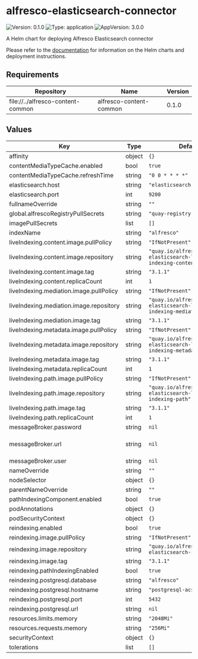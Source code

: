 # alfresco-elasticsearch-connector

![Version: 0.1.0](https://img.shields.io/badge/Version-0.1.0-informational?style=flat-square) ![Type: application](https://img.shields.io/badge/Type-application-informational?style=flat-square) ![AppVersion: 3.0.0](https://img.shields.io/badge/AppVersion-3.0.0-informational?style=flat-square)

A Helm chart for deploying Alfresco Elasticsearch connector

Please refer to the [documentation](https://github.com/Alfresco/acs-deployment/blob/master/docs/helm/README.md) for information on the Helm charts and deployment instructions.

## Requirements

| Repository | Name | Version |
|------------|------|---------|
| file://../alfresco-content-common | alfresco-content-common | 0.1.0 |

## Values

| Key | Type | Default | Description |
|-----|------|---------|-------------|
| affinity | object | `{}` |  |
| contentMediaTypeCache.enabled | bool | `true` |  |
| contentMediaTypeCache.refreshTime | string | `"0 0 * * * *"` |  |
| elasticsearch.host | string | `"elasticsearch-master"` |  |
| elasticsearch.port | int | `9200` |  |
| fullnameOverride | string | `""` |  |
| global.alfrescoRegistryPullSecrets | string | `"quay-registry-secret"` |  |
| imagePullSecrets | list | `[]` |  |
| indexName | string | `"alfresco"` |  |
| liveIndexing.content.image.pullPolicy | string | `"IfNotPresent"` |  |
| liveIndexing.content.image.repository | string | `"quay.io/alfresco/alfresco-elasticsearch-live-indexing-content"` |  |
| liveIndexing.content.image.tag | string | `"3.1.1"` |  |
| liveIndexing.content.replicaCount | int | `1` |  |
| liveIndexing.mediation.image.pullPolicy | string | `"IfNotPresent"` |  |
| liveIndexing.mediation.image.repository | string | `"quay.io/alfresco/alfresco-elasticsearch-live-indexing-mediation"` |  |
| liveIndexing.mediation.image.tag | string | `"3.1.1"` |  |
| liveIndexing.metadata.image.pullPolicy | string | `"IfNotPresent"` |  |
| liveIndexing.metadata.image.repository | string | `"quay.io/alfresco/alfresco-elasticsearch-live-indexing-metadata"` |  |
| liveIndexing.metadata.image.tag | string | `"3.1.1"` |  |
| liveIndexing.metadata.replicaCount | int | `1` |  |
| liveIndexing.path.image.pullPolicy | string | `"IfNotPresent"` |  |
| liveIndexing.path.image.repository | string | `"quay.io/alfresco/alfresco-elasticsearch-live-indexing-path"` |  |
| liveIndexing.path.image.tag | string | `"3.1.1"` |  |
| liveIndexing.path.replicaCount | int | `1` |  |
| messageBroker.password | string | `nil` | Broker password |
| messageBroker.url | string | `nil` | Broker URL formatted as per https://activemq.apache.org/activemq-connection-uris |
| messageBroker.user | string | `nil` | Broker username |
| nameOverride | string | `""` |  |
| nodeSelector | object | `{}` |  |
| parentNameOverride | string | `""` |  |
| pathIndexingComponent.enabled | bool | `true` |  |
| podAnnotations | object | `{}` |  |
| podSecurityContext | object | `{}` |  |
| reindexing.enabled | bool | `true` |  |
| reindexing.image.pullPolicy | string | `"IfNotPresent"` |  |
| reindexing.image.repository | string | `"quay.io/alfresco/alfresco-elasticsearch-reindexing"` |  |
| reindexing.image.tag | string | `"3.1.1"` |  |
| reindexing.pathIndexingEnabled | bool | `true` |  |
| reindexing.postgresql.database | string | `"alfresco"` |  |
| reindexing.postgresql.hostname | string | `"postgresql-acs"` |  |
| reindexing.postgresql.port | int | `5432` |  |
| reindexing.postgresql.url | string | `nil` |  |
| resources.limits.memory | string | `"2048Mi"` |  |
| resources.requests.memory | string | `"256Mi"` |  |
| securityContext | object | `{}` |  |
| tolerations | list | `[]` |  |
